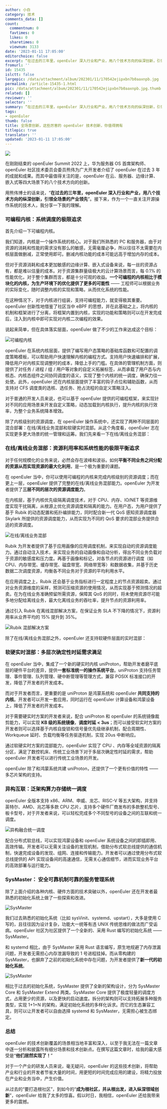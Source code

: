 ```yaml
---
author: 小白
category: 技术
comments_data: []
count:
  commentnum: 0
  favtimes: 0
  likes: 0
  sharetimes: 0
  viewnum: 3133
date: '2023-01-11 17:05:00'
editorchoice: false
excerpt: “在过去的三年里，openEuler 深入行业和产业，用八个技术方向的纵深创新，引领全场景的产业领先”
fromurl: ''
id: 15435
islctt: false
largepic: /data/attachment/album/202301/11/170542ejipxbn7b0aaxnpb.jpg
permalink: /article-15435-1.html
pic: /data/attachment/album/202301/11/170542ejipxbn7b0aaxnpb.jpg.thumb.jpg
related: []
reviewer: ''
selector: ''
summary: “在过去的三年里，openEuler 深入行业和产业，用八个技术方向的纵深创新，引领全场景的产业领先”
tags:
- openEuler
thumb: false
title: 全场景创新，这些厉害的 openEuler 技术创新，你值得拥有
titlepic: true
translator: ''
updated: '2023-01-11 17:05:00'
---
```


![](/data/attachment/album/202301/11/170542ejipxbn7b0aaxnpb.jpg)


在刚刚结束的 openEuler Summit 2022 上，华为服务器 OS 首席架构师、openEuler 社区技术委员会委员熊伟为广大开发者介绍了 openEuler 在过去 3 年的成就和成果。而其中最值得关注的是，openEuler 在云、服务器、边缘计算、嵌入式等四大场景下的八个技术方向的创新。


用熊伟博士的话来说，“**在过去的三年里，openEuler 深入行业和产业，用八个技术方向的纵深创新，引领全场景的产业领先**”。接下来，作为一个一直关注开源操作系统的技术人，我分享一下我的理解。


### 可编程内核：系统调度的极限追求


首先介绍一下可编程内核。


我们知道，内核是一个操作系统的核心。对于我们所熟悉的 PC 和服务器，由于对资源的消耗和性能的需求没有那么的敏感，无需毫厘必争，所以往往不太需要在内核层面做删减，正常使用即可。删减内核功能的成本可能远高于增加内存的成本。


但对于资源消耗和成本更加敏感的边缘计算、嵌入式设备来说，每一丝的资源占有，都是难以估量的成本。对于资源集群量级极大的云计算场景而言，每 0.1% 的性能优化，对于整个集群而言，都是十分可观的收益。**一个可编程的内核相比于模块化的内核，为生产环境下的优化提供了更多的可能性** —— 工程师可以根据业务的实际变化，随时调整内核的实现和策略，从而优化系统的性能。


在这种情况下，对于内核进行组装，支持可编程能力，就变得极其重要。openEuler 创新性地借鉴了社区当中 eBPF 的思想，并在此基础之上，将内核的机制和框架进行了分离，将框架内置到内核，实现的功能和策略则可以在开发完成后，注入到内核中即可实现对内核二次编程的效果。


说起来简单，但在具体落实层面，openEuler 做了不少的工作来达成这个目标：


![可编程内核](/data/attachment/album/202301/11/170543ozg7s53shb37x0sg.png)


openEuler 在系统内核层面，提供了编写用户态策略的基础库函数和可配置的调度策略模板，可以帮助用户快速理解内核的编程方式。支持用户快速编排和扩展，降低用户对内核实现调整时的成本，降低上手的门槛。在具体的管理机制方面，则提供了对任务 / 进程 / 组 / 用户等对象的自定义拓展标签，从而承载了用户态与内核态、内核态组件之间协同调度的语义，实现了整个内核的统一调度，确保力往一处使。此外，openEuler 还在内核层面提供了丰富的钩子点位和辅助函数，从而支持对 CFS 调度类的选核、选任务、抢占流程的自定义策略注入。


对于普通的开发人员来说，也可以基于 openEuler 提供的可编程框架，来实现针对不同的应用场景来开发自定义策略，动态加载到内核执行，提升内核的执行效率，为整个业务系统降本增效。


除了内核级别的资源调度，在 openEuler 操作系统中，还实现了两种不同层面的混合部署：在线/离线业务混部和软硬实时混部。从这个角度看，openEuler 志在实现更多更大场景的统一管理和运筹。我们先来看一下在线/离线业务混部：


### 在线/离线业务混部：资源利用率和系统性能的极限平衡追求


对于任何规模化的业务来说，必然会存在波峰和波谷。如何**平衡不同业务之间分配的资源从而实现资源的最大化利用**，是一个极为重要的课题。


在 openEuler 当中，你可以使用可编程的内核来完成内核级别的资源调度；而在更上一层，openEuler 提供了完整的在线/离线业务混部能力。openEuler 为开发者提供了**三层不同的层次的资源调度能力**。


在内核层，基于内核优先级隔离调度技术，对于 CPU、内存、IO/NET 等资源维度实现干扰隔离，从根源上优化资源调度和隔离的能力。在用户态，为用户提供了基于 Rubik 的动态配置和拓扑编排能力，同时配合新一代 QoS 感知资源调度器 Skylark 所提供的资源调度能力，从而实现为不同的 QoS 要求的混部业务提供合适的资源调度。


![在线/离线业务混部](/data/attachment/album/202301/11/170544avpi7i0gl3xv7v53.jpg)


Rubik 为开发者提供了基于应用画像的应用调度机制，来实现自动的资源调度能力。通过自动注入技术，来实现业务的自动画像和自动分析，得出不同业务负载对于资源的敏感度和压力度。再基于画像和标记，对各节点的资源进行调度（如 CPU、内存带宽、缓存带宽、磁盘带宽、网络带宽等）和数据收集，并基于历史数据二次调度资源，均衡各不同业务对于资源的平均利用水平。






在应用调度之上，Rubik 还会基于业务指标进行一定程度上的节点资源超卖。通过对业务资源维度的采样，预测可压缩资源的使用情况，从而实现基于预测情况的超卖。在为在线业务准确预留所需资源，保障其 QoS 的同时，将未使用资源尽可能多地分配给离线业务，最大化离线业务的吞吐率，提升节点的资源利用率。


通过引入 Rubik 在离线混部解决方案，在保证业务 SLA 不下降的情况下，资源利用率从业界平均的 15% 提升到 35%。


![Rubik 混部解决方案](/data/attachment/album/202301/11/171304gokew6imk06fzwb8.jpg)


除了在线/离线业务混部之外，openEuler 还支持软硬件层面的实时混部：


### 软硬实时混部：多层次确定性时延需求满足


在 openEuler 当中，集成了一个新的硬实时内核 uniProton，帮助开发者磨平底层的硬件平台的差异，提供**一套标准统一的操作系统平台**。uniProton 支持任务管理、事件管理、队列管理、硬中断管理等管理方式，兼容 POSIX 标准接口的开发，降低了开发者的开发成本。


而对于开发者而言，更重要的是 uniProton 是鸿蒙系统和 openEuler **共同支持的内核**。开发者可以开发一套应用，同时运行在 openEuler 计算设备和鸿蒙设备上，降低了开发者的开发成本。


对于需要硬实时方案的开发者来说，配合 uniProton 和 openEuler 的系统镜像裁剪能力，可以实现 **KB 级的系统镜像**，**调度时延 < 3us**；而可以接受软实时方案的开发者则可以选择基于内核自旋锁和信号量优先级继承机制，配合周期性、Workqueue 延时、负载均衡等任务驱逐机制，实现 20us 中断响应。


通过软硬实时方案的混部能力，openEuler 实现了 CPU 、内存等全域资源的隔离分区，满足了数控机床、传统工业场景下对于多层次确定性时延的需求，帮助 openEuler 开发者可以进行传统工业场景的开发。


openEuler 除了和鸿蒙系统共建 uniProton，还提供了一个更有价值的特性 —— 多芯片架构的支持。


### 异构互联：泛架构算力存储统一调度


openEuler 全版本支持 x86、ARM、申威、龙芯、RISC-V 等五大架构，并支持英特尔、AMD、兆芯等多款 CPU 芯片，支持多个硬件厂商发布的多款整机型号、板卡型号，对于开发者来说，可以轻松完成多个不同型号的设备之间的互联和统一调度。


![异构融合统一调度](/data/attachment/album/202301/11/170547hn9hgtteihnkwtnt.jpg)


配合分布式软总线，可以实现鸿蒙设备和 openEuler 系统设备之间的即插即用、高效传输。开发者可以无需关注设备的发现机制，借助分布式软总线提供的通信机制，快速完成设备的发现、组网、连接和传输能力。开发者可以通过使用分布式软总线提供的 API 实现设备间的高速通信，无需关心通信细节，进而实现业务平台的高效部署与运行能力。






### SysMaster： 安全可靠机制可靠的服务管理系统


除了上面介绍的各种内核、硬件方面的技术突破以外，openEuler 还在开发者最熟悉的初始化系统上做了一些探索和改进。


![SysMaster](/data/attachment/album/202301/11/170548szls1ssu1qqrsdq9.jpg)


我们过去熟悉的初始化系统（比如 sysVinit、systemd、upstart），大多是使用 C 写的，且往往因为设计复杂，功能大一统等有违 UNIX 传统思维的做法而广受诟病。openEuler 社区为社区提供了一个全新的、采用 Rust 编写的初始化系统 —— SysMaster。


和 systemd 相比，由于 SysMaster 采用 Rust 语言编写，原生地规避了内存泄漏问题，开发者无需担心内存泄漏导致的 1 号进程挂掉。而从零构建的 SysMaster，也摒弃了之前的初始化系统中存在问题，为开发者提供了**新一代的初始化系统**。


![SysMaster](/data/attachment/album/202301/11/170549ljnmk88kzc0nccxe.png)


相比于过去的初始化系统，SysMaster 提供了全新的架构设计，分为 SysMaster Core 和 SysMaster Extend 两类。SysMaster Core 提供了极度轻量的调度方式，占用更少的资源，以及更快的启动速度。拆分的架构则可以支持拓展多种服务类型，实现 1+1+N 的架构，满足初始化系统的多样化诉求。而它的生态兼容工具，则可以让开发者可以自由选择 systemd 和 SysMaster，无需担心被生态绑定。


### 总结


openEuler 的技术创新覆盖的场景相当地丰富和深入，以至于我无法在一篇文章中逐一分析和披露所有细分场景和技术创新点。在撰写这篇文章时，给我的最大感受是“**他们居然实现了！**”


对于一个产业的研发人员来说，毫无疑问，openEuler 的这些技术创新，将帮助产业和行业的开发者节省大量的时间，用更短的时间完成应用的建设，将精力投放在产业和业务当中，产生价值。


从过去的“要打造根社区”，到如今的“**成为根社区，并从根出发，进入纵深领域创新**”，openEuler 给我了太多的惊喜。假以时日，我相信，openEuler 还给我带来更多的震撼。
